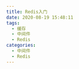 ```yaml
---
title: Redis入门
date: 2020-08-19 15:48:11
tags:
  - 缓存
  - 中间件
  - Redis
categories:
  - 中间件
  - Redis
---
```

